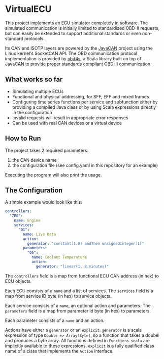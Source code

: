 # VirtualECU

This project implements an ECU simulator completely in software. The simulated communication is initially limited to standardized OBD-II requests, but can easily be extended to support additional standards or even non-standard protocols.

Its CAN and ISOTP layers are powered by the [JavaCAN](https://github.com/pschichtel/JavaCAN) project using the Linux kernel's SocketCAN API. The OBD communication protocol implementation is provided by [obd4s](https://github.com/pschichtel/obd4s), a Scala library built on top of JavaCAN to provide proper standards compliant OBD-II communication.

## What works so far

* Simulating multiple ECUs
* Functional and physical addressing, for SFF, EFF and mixed frames
* Configuring time series functions per service and subfunction either by providing a compiled Java class or by using Scala expressions directly in the configuration
* Invalid requests will result in appropriate error responses
* Can be used with real CAN devices or a virtual device

## How to Run

The project takes 2 required parameters:

1. the CAN device name
2. the configuration file (see config.yaml in this repository for an example)

Executing the program will also print the usage.

## The Configuration

A simple example would look like this:

```yaml
controllers:
  "7E0":
    name: Engine
    services:
      "01":
        name: Live Data
        action:
          generator: "constant(1.0) andThen unsignedInteger(1)"
        parameters:
          "05":
            name: Coolant Temperature
            action:
              generator: "linear(1, 8.minutes)"
```

The `controllers` field is a map from functional ECU CAN address (in hex) to ECU objects.

Each ECU consists of a `name` and a list of services. The `services` field is a map from service ID byte (in hex) to service objects.

Each service consists of a `name`, an optional action and parameters. The `parameters` field is a map from parameter id byte (in hex) to parameters.

Each parameter consists of a `name` and an action.

Actions have either a `generator` or an `explicit`. `generator` is a scala expression of type `Double => Array[Byte]`, so a function that takes a doubel and produces a byte array. All functions defined in `Functions.scala` are implicitly available to these expressions. `explicit` is a fully qualified class name of a class that implements the `Action` interface.
